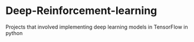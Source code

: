 # Deep-Reinforcement-learning
Projects that involved implementing deep learning models in TensorFlow in python
